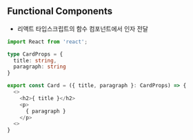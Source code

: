 ## Functional Components

- 리액트 타입스크립트의 함수 컴포넌트에서 인자 전달
```ts
import React from 'react';

type CardProps = {
  title: string,
  paragraph: string
}

export const Card = ({ title, paragraph }: CardProps) => {
  <>
    <h2>{ title }</h2>
    <p>
      { paragraph }
    </p>
  <>
}
```
